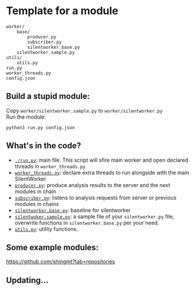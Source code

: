 # Template for a module
```
worker/
    base/
        producer.py
        subscriber.py
        silentworker.base.py
    silentworker.sample.py
utils/
    utils.py
run.py
worker_threads.py
config.json
```

## Build a stupid module:
Copy `worker/silentworker.sample.py` to `worker/silentworker.py`  
Run the module:
```
python3 run.py config.json
```

## What's in the code?
- [`./run.py`](run.py): main file. This script will sfire main worker and open declared threads in `worker_threads.py`
- [`worker_threads.py`](worker_threads.py): declare extra threads to run alongside with the main SilentWorker
- [`producer.py`](producer.py): produce analysis results to the server and the next modules in chain
- [`subscriber.py`](subscriber.py): listens to analysis requests from server or previous modules in chains
- [`silentworker.base.py`](silentworker.base.py): baseline for silentworker
- [`silentwoker.sample.py`](silentwoker.sample.py): a sample file of your `silentworker.py` file, overwrite functions in `silentworker.base.py` per your need.
- [`utils.py`](utils.py): utility functions.

## Some example modules:
https://github.com/shingmt?tab=repositories

## Updating...
